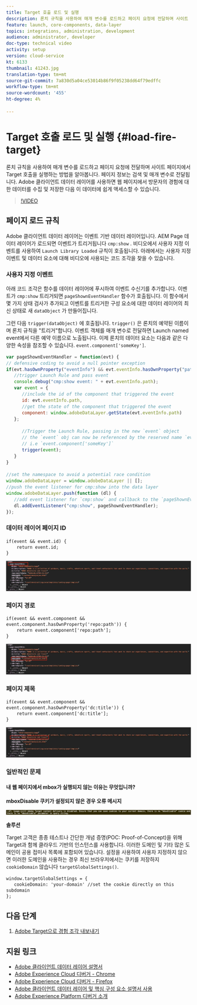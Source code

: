 ```yaml
---
title: Target 호출 로드 및 실행
description: 론치 규칙을 사용하여 매개 변수를 로드하고 페이지 요청에 전달하며 사이트 페이지에서 Target 호출을 실행하는 방법을 알아봅니다. 페이지 정보는 검색 및 매개 변수로 전달됩니다. Adobe 클라이언트 데이터 레이어를 사용하면 웹 페이지에서 방문자의 경험에 대한 데이터를 수집 및 저장한 다음 이 데이터에 쉽게 액세스할 수 있습니다.
feature: launch, core-components, data-layer
topics: integrations, administration, development
audience: administrator, developer
doc-type: technical video
activity: setup
version: cloud-service
kt: 6133
thumbnail: 41243.jpg
translation-type: tm+mt
source-git-commit: 7a830d5a04ce53014b86f9f05238dd64f79edffc
workflow-type: tm+mt
source-wordcount: '455'
ht-degree: 4%

---
```



# Target 호출 로드 및 실행 {#load-fire-target}

론치 규칙을 사용하여 매개 변수를 로드하고 페이지 요청에 전달하며 사이트 페이지에서 Target 호출을 실행하는 방법을 알아봅니다. 페이지 정보는 검색 및 매개 변수로 전달됩니다. Adobe 클라이언트 데이터 레이어를 사용하면 웹 페이지에서 방문자의 경험에 대한 데이터를 수집 및 저장한 다음 이 데이터에 쉽게 액세스할 수 있습니다.

>[!VIDEO](https://video.tv.adobe.com/v/41243?quality=12&learn=on)

## 페이지 로드 규칙

Adobe 클라이언트 데이터 레이어는 이벤트 기반 데이터 레이어입니다. AEM Page 데이터 레이어가 로드되면 이벤트가 트리거됩니다 `cmp:show` . 비디오에서 사용자 지정 이벤트를 사용하여 `Launch Library Loaded` 규칙이 호출됩니다. 아래에서는 사용자 지정 이벤트 및 데이터 요소에 대해 비디오에 사용되는 코드 조각을 찾을 수 있습니다.

### 사용자 지정 이벤트

아래 코드 조각은 함수를 데이터 레이어에 푸시하여 이벤트 수신기를 추가합니다. 이벤트가 `cmp:show` 트리거되면 `pageShownEventHandler` 함수가 호출됩니다. 이 함수에서 몇 가지 상태 검사가 추가되고 이벤트를 트리거한 구성 요소에 대한 데이터 레이어의 최신 상태로 새 `dataObject` 가 만들어집니다.

그런 다음 `trigger(dataObject)` 에 호출됩니다. `trigger()` 은 론치의 예약된 이름이며 론치 규칙을 &quot;트리거&quot;합니다. 이벤트 객체를 매개 변수로 전달하면 Launch named event에서 다른 예약 이름으로 노출됩니다. 이제 론치의 데이터 요소는 다음과 같은 다양한 속성을 참조할 수 있습니다. `event.component['someKey']`.

```javascript
var pageShownEventHandler = function(evt) {
// defensive coding to avoid a null pointer exception
if(evt.hasOwnProperty("eventInfo") && evt.eventInfo.hasOwnProperty("path")) {
   //trigger Launch Rule and pass event
   console.debug("cmp:show event: " + evt.eventInfo.path);
   var event = {
      //include the id of the component that triggered the event
      id: evt.eventInfo.path,
      //get the state of the component that triggered the event
      component: window.adobeDataLayer.getState(evt.eventInfo.path)
   };

      //Trigger the Launch Rule, passing in the new `event` object
      // the `event` obj can now be referenced by the reserved name `event` by other Launch data elements
      // i.e `event.component['someKey']`
      trigger(event);
   }
}

//set the namespace to avoid a potential race condition
window.adobeDataLayer = window.adobeDataLayer || [];
//push the event listener for cmp:show into the data layer
window.adobeDataLayer.push(function (dl) {
   //add event listener for `cmp:show` and callback to the `pageShownEventHandler` function
   dl.addEventListener("cmp:show", pageShownEventHandler);
});
```

### 데이터 레이어 페이지 ID

```
if(event && event.id) {
    return event.id;
}
```

![페이지 ID](assets/pageid.png)

### 페이지 경로

```
if(event && event.component && event.component.hasOwnProperty('repo:path')) {
    return event.component['repo:path'];
}
```

![페이지 경로](assets/pagepath.png)

### 페이지 제목

```
if(event && event.component && event.component.hasOwnProperty('dc:title')) {
    return event.component['dc:title'];
}
```

![페이지 제목](assets/pagetitle.png)

### 일반적인 문제

#### 내 웹 페이지에서 mbox가 실행되지 않는 이유는 무엇입니까?

**mboxDisable 쿠키가 설정되지 않은 경우 오류 메시지**

![Target 쿠키 도메인 오류](assets/target-cookie-error.png)

**솔루션**

Target 고객은 종종 테스트나 간단한 개념 증명(POC: Proof-of-Concept)을 위해 Target과 함께 클라우드 기반의 인스턴스를 사용합니다. 이러한 도메인 및 기타 많은 도메인이 공용 접미사 목록에 포함되어 있습니다.
설정을 사용하여 사용자 지정하지 않으면 이러한 도메인을 사용하는 경우 최신 브라우저에서는 쿠키를 저장하지 `cookieDomain` 않습니다 `targetGlobalSettings()`.

```
window.targetGlobalSettings = {  
   cookieDomain: 'your-domain' //set the cookie directly on this subdomain 
};
```

## 다음 단계

1. [Adobe Target으로 경험 조각 내보내기](./export-experience-fragment-target.md)

## 지원 링크

* [Adobe 클라이언트 데이터 레이어 설명서](https://github.com/adobe/adobe-client-data-layer/wiki)
* [Adobe Experience Cloud 디버거 - Chrome](https://chrome.google.com/webstore/detail/adobe-experience-cloud-de/ocdmogmohccmeicdhlhhgepeaijenapj)
* [Adobe Experience Cloud 디버거 - Firefox](https://addons.mozilla.org/en-US/firefox/addon/adobe-experience-platform-dbg/)
* [Adobe 클라이언트 데이터 레이어 및 핵심 구성 요소 설명서 사용](https://docs.adobe.com/content/help/ko-KR/experience-manager-core-components/using/developing/data-layer/overview.html)
* [Adobe Experience Platform 디버거 소개](https://docs.adobe.com/content/help/en/platform-learn/tutorials/data-ingestion/web-sdk/introduction-to-the-experience-platform-debugger.html)